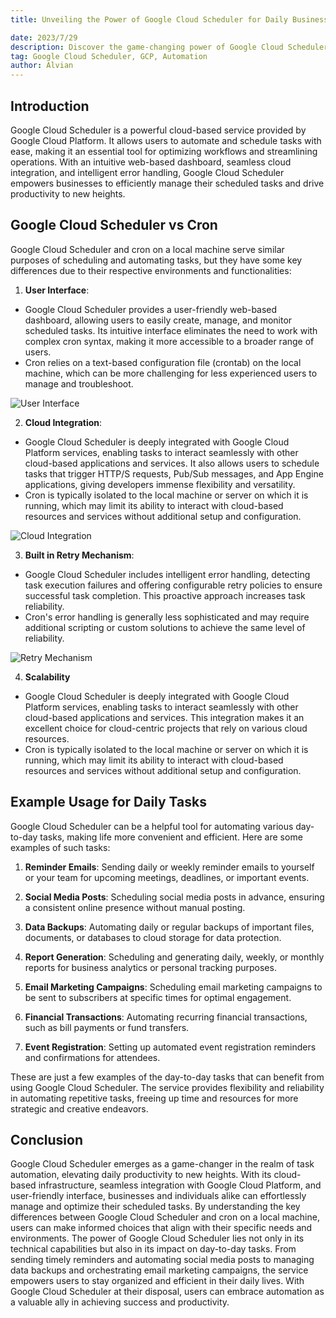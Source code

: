 ```yaml
---
title: Unveiling the Power of Google Cloud Scheduler for Daily Business Tasks

date: 2023/7/29
description: Discover the game-changing power of Google Cloud Scheduler for optimal task automation and enhanced productivity.
tag: Google Cloud Scheduler, GCP, Automation 
author: Alvian
---
```


## Introduction
Google Cloud Scheduler is a powerful cloud-based service provided by Google Cloud Platform. It allows users to automate and schedule tasks with ease, making it an essential tool for optimizing workflows and streamlining operations. With an intuitive web-based dashboard, seamless cloud integration, and intelligent error handling, Google Cloud Scheduler empowers businesses to efficiently manage their scheduled tasks and drive productivity to new heights.

## Google Cloud Scheduler vs Cron
Google Cloud Scheduler and cron on a local machine serve similar purposes of scheduling and automating tasks, but they have some key differences due to their respective environments and functionalities:


1.  **User Interface**:

-   Google Cloud Scheduler provides a user-friendly web-based dashboard, allowing users to easily create, manage, and monitor scheduled tasks. Its intuitive interface eliminates the need to work with complex cron syntax, making it more accessible to a broader range of users.
-   Cron relies on a text-based configuration file (crontab) on the local machine, which can be more challenging for less experienced users to manage and troubleshoot.

![User Interface](https://d1kkcsa3gp41aj.cloudfront.net/efficient-task-automation-unveiling-the-power-of-google-cloud-scheduler-and-cron-for-daily-productivity/google-cloud-scheduler-interface.png)  


2.  **Cloud Integration**:

-   Google Cloud Scheduler is deeply integrated with Google Cloud Platform services, enabling tasks to interact seamlessly with other cloud-based applications and services. It also allows users to schedule tasks that trigger HTTP/S requests, Pub/Sub messages, and App Engine applications, giving developers immense flexibility and versatility.
-   Cron is typically isolated to the local machine or server on which it is running, which may limit its ability to interact with cloud-based resources and services without additional setup and configuration.

![Cloud Integration](https://d1kkcsa3gp41aj.cloudfront.net/efficient-task-automation-unveiling-the-power-of-google-cloud-scheduler-and-cron-for-daily-productivity/cloud-integration.png)


3.  **Built in Retry Mechanism**:

-   Google Cloud Scheduler includes intelligent error handling, detecting task execution failures and offering configurable retry policies to ensure successful task completion. This proactive approach increases task reliability.
-   Cron's error handling is generally less sophisticated and may require additional scripting or custom solutions to achieve the same level of reliability.

![Retry Mechanism](https://d1kkcsa3gp41aj.cloudfront.net/efficient-task-automation-unveiling-the-power-of-google-cloud-scheduler-and-cron-for-daily-productivity/retry-mechanism.png) 

4. **Scalability**
   
-   Google Cloud Scheduler is deeply integrated with Google Cloud Platform services, enabling tasks to interact seamlessly with other cloud-based applications and services. This integration makes it an excellent choice for cloud-centric projects that rely on various cloud resources.
-   Cron is typically isolated to the local machine or server on which it is running, which may limit its ability to interact with cloud-based resources and services without additional setup and configuration.
  

## Example Usage for Daily Tasks  
Google Cloud Scheduler can be a helpful tool for automating various day-to-day tasks, making life more convenient and efficient. Here are some examples of such tasks:

1.  **Reminder Emails**: Sending daily or weekly reminder emails to yourself or your team for upcoming meetings, deadlines, or important events.
    
2.  **Social Media Posts**: Scheduling social media posts in advance, ensuring a consistent online presence without manual posting.
    
3.  **Data Backups**: Automating daily or regular backups of important files, documents, or databases to cloud storage for data protection.
    
4.  **Report Generation**: Scheduling and generating daily, weekly, or monthly reports for business analytics or personal tracking purposes.
   
5.  **Email Marketing Campaigns**: Scheduling email marketing campaigns to be sent to subscribers at specific times for optimal engagement.
    
6.  **Financial Transactions**: Automating recurring financial transactions, such as bill payments or fund transfers.
    
7.  **Event Registration**: Setting up automated event registration reminders and confirmations for attendees.
    
These are just a few examples of the day-to-day tasks that can benefit from using Google Cloud Scheduler. The service provides flexibility and reliability in automating repetitive tasks, freeing up time and resources for more strategic and creative endeavors.

## Conclusion

Google Cloud Scheduler emerges as a game-changer in the realm of task automation, elevating daily productivity to new heights. With its cloud-based infrastructure, seamless integration with Google Cloud Platform, and user-friendly interface, businesses and individuals alike can effortlessly manage and optimize their scheduled tasks. By understanding the key differences between Google Cloud Scheduler and cron on a local machine, users can make informed choices that align with their specific needs and environments. The power of Google Cloud Scheduler lies not only in its technical capabilities but also in its impact on day-to-day tasks. From sending timely reminders and automating social media posts to managing data backups and orchestrating email marketing campaigns, the service empowers users to stay organized and efficient in their daily lives. With Google Cloud Scheduler at their disposal, users can embrace automation as a valuable ally in achieving success and productivity. 